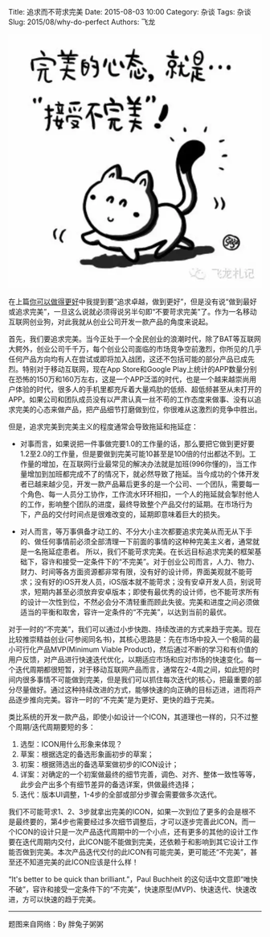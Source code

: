 Title: 追求而不苛求完美
Date: 2015-08-03 10:00
Category: 杂谈
Tags: 杂谈
Slug: 2015/08/why-do-perfect
Authors: 飞龙

![perfect](/static/2015/08/perfect.jpg)

在上篇[你可以做得更好](/2015/07/you-can-do-better)中我提到要“追求卓越，做到更好”，但是没有说“做到最好或追求完美”，一旦这么说就必须得说另半句即“不要苛求完美”了。作为一名移动互联网创业狗，对此我就从创业公司开发一款产品的角度来说起。

首先，我们要追求完美。当今正处于一个全民创业的浪潮时代，除了BAT等互联网大鳄外，创业公司千千万，每个创业公司面临的市场竞争空前激烈，你所见的几乎任何产品方向均有人在尝试或即将加入战团，这还不包括可能的部分产品已成先烈。特别对于移动互联网，现在App Store和Google Play上统计的APP数量分别在恐怖的150万和160万左右，这是一个APP泛滥的时代，也是一个越来越崇尚用户体验的时代，很多人的手机里都充斥着大量鸡肋的低频、超低频甚至从未打开的APP。如果公司和团队成员没有以严肃认真一丝不苟的工作态度来做事、没有以追求完美的心态来做产品，把产品细节打磨做到位，你很难从这激烈的竞争中胜出。

但是，追求完美到完美主义的程度通常会导致拖延和拖延症：

- 对事而言，如果说把一件事做完要1.0的工作量的话，那么要把它做到更好要1.2至2.0的工作量，但是要做到完美可能10甚至是100倍的付出都达不到。工作量的增加，在互联网行业最常见的解决办法就是加班(996你懂的)，当工作量增加到加班都完成不了的情况下，就必然导致了拖延。当今成功的个体开发者已越来越少见，开发一款产品幕后更多的是一个公司、一个团队，需要每一个角色、每一人员分工协作，工作流水环环相扣，一个人的拖延就会掣肘他人的工作，影响整个团队的进度，最终导致整个产品交付的延期。在市场行为下，产品的交付时间点是很难改变的，延期即意味着巨大的损失。

- 对人而言，等万事俱备才动工的、不分大小主次都要追求完美从而无从下手的、做任何事情前必须全部清理一下前面的事情的这种种完美主义者，通常就是一名拖延症患者。
所以，我们不能苛求完美。在长远目标追求完美的框架基础下，容许和接受一定条件下的“不完美”。对于创业公司而言，人力、物力、财力、时间等各方面资源都非常有限，没有好的设计师，界面美观就不能苛求；没有好的iOS开发人员，iOS版本就不能苛求；没有安卓开发人员，别说苛求，短期内甚至必须放弃安卓版本；即使有最优秀的设计师，也不能苛求所有的设计一次性到位，不然必会分不清轻重而顾此失彼。完美和进度之间必须做适当的平衡和取舍，容许一定条件的“不完美”，以达到当前的最优。

对于一时的“不完美”，我们可以通过小步快跑、持续改进的方式来趋于完美。现在比较推崇精益创业(可参阅同名书)，其核心思路是：先在市场中投入一个极简的最小可行化产品MVP(Minimum Viable Product)，然后通过不断的学习和有价值的用户反馈，对产品进行快速迭代优化，以期适应市场和应对市场的快速变化。每一个迭代周期都很短暂，对于移动互联网产品而言，通常在2-4周之间，如此短的时间内很多事情不可能做到完美，但是我们可以抓住每次迭代的核心，把最重要的部分尽量做好。通过这种持续改进的方式，能够快速的向正确的目标迈进，进而将产品逐步推向完美。容许一时的“不完美”是为更好、更快的趋于完美。

类比系统的开发一款产品，即使小如设计一个ICON，其道理也一样的，只不过整个周期/迭代周期要短的多：

1. 选型：ICON用什么形象来体现？
2. 草案：根据选定的备选形象画初步的草案；
3. 初案：根据筛选出的备选草案做初步的ICON设计；
4. 详案：对确定的一个初案做最终的细节完善，调色、对齐、整体一致性等等，此步会产出多个有细节差异的备选详案，供做最终选择；
5. 迭代：版本UI调整，1-4步的全部或部分步骤会需要做多次迭代。

我们不可能苛求1、2、3步就拿出完美的ICON，如果一次到位了更多的会是根不是最终要的，第4步也需要经过多次细节调整后，才可以逐步完善此ICON。而一个ICON的设计只是一次产品迭代周期中的一个小点，还有更多的其他的设计工作要在迭代周期内交付，此ICON能不能做到完美，还依赖于和影响到其它设计工作能否做到完美。本次产品迭代交付的此ICON有可能完美，更可能还“不完美”，甚至还不知道完美的此ICON应该是什么样！

“It's better to be quick than brilliant.”，Paul Buchheit 的这句话中文意即“唯快不破”，容许和接受一定条件下的“不完美”，快速原型(MVP)、快速迭代、快速改进，方可以快速的趋于完美。

---
题图来自网络：By 胖兔子粥粥
